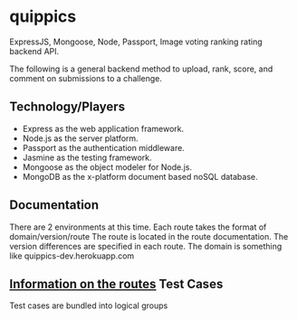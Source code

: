 quippics
========

ExpressJS, Mongoose, Node, Passport, Image voting ranking rating backend API.

The following is a general backend method to upload, rank, score, and comment
on submissions to a challenge.

Technology/Players
----------------------
- Express as the web application framework.
- Node.js as the server platform.
- Passport as the authentication middleware.
- Jasmine as the testing framework.
- Mongoose as the object modeler for Node.js.
- MongoDB as the x-platform document based noSQL database.

Documentation
----------------------
There are 2 environments at this time. Each route takes the format of domain/version/route
The route is located in the route documentation.
The version differences are specified in each route.
The domain is something like quippics-dev.herokuapp.com

[Information on the routes](./docs/RouteInfo.md)
Test Cases
----------------------
Test cases are bundled into logical groups
